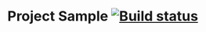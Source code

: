 # Project Sample [![Build status](https://ci.appveyor.com/api/projects/status/nsydrwi8pscl31dt/branch/master?svg=true)](https://ci.appveyor.com/project/dekotamin/testmode/branch/master)